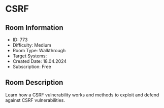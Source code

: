 ﻿# CSRF

## Room Information
- ID: 773
- Difficulty: Medium
- Room Type: Walkthrough
- Target Systems: 
- Created Date: 18.04.2024
- Subscription: Free

## Room Description
Learn how a CSRF vulnerability works and methods to exploit and defend against CSRF vulnerabilities.
